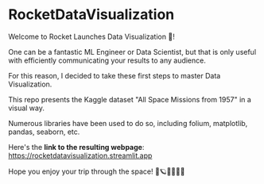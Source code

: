 # RocketDataVisualization
Welcome to Rocket Launches Data Visualization 🚀!

One can be a fantastic ML Engineer or Data Scientist, but that is only useful with efficiently communicating your results to any audience.

For this reason, I decided to take these first steps to master Data Visualization.

This repo presents the Kaggle dataset "All Space Missions from 1957" in a visual way.

Numerous libraries have been used to do so, including folium, matplotlib, pandas, seaborn, etc.

Here's the **link to the resulting webpage**:
https://rocketdatavisualization.streamlit.app

Hope you enjoy your trip through the space! 🌌🪐👩‍🚀✨🌠
